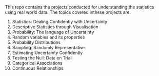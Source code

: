 This repo contains the projects conducted for understanding the statistics using real world data. The topics covered inthese projects are: 
1. Statistics: Dealing Confidently with Uncertainty
2. Descriptive Statistics through Visualisation
3. Probability: The language of Uncertainty
4. Random variables and its properties
5. Probability Distributions
6. Sampling: Randomly Representative
7. Estimating Uncertainty Confidently
8. Testing the Null: Data on Trial
9. Categorical Associations
10. Continuous Relationships
